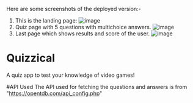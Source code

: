 Here are some screenshots of the deployed version:-
1. This is the landing page:
![image](https://github.com/Alex342115/Quizzical/assets/83899591/3ba3e683-cf2c-4a68-94e3-f843f087c651)
2. Quiz page with 5 questions with multichoice answers.
![image](https://github.com/Alex342115/Quizzical/assets/83899591/189e117f-e0ed-40bd-ab17-b248182996b1)
3. Last page which shows results and score of the user.
![image](https://github.com/Alex342115/Quizzical/assets/83899591/9ec4a760-d074-4205-ab8d-aaccacade10f)


# Quizzical
 A quiz app to test your knowledge of video games!

 #API Used
 The API used for fetching the questions and answers is from "https://opentdb.com/api_config.php"

